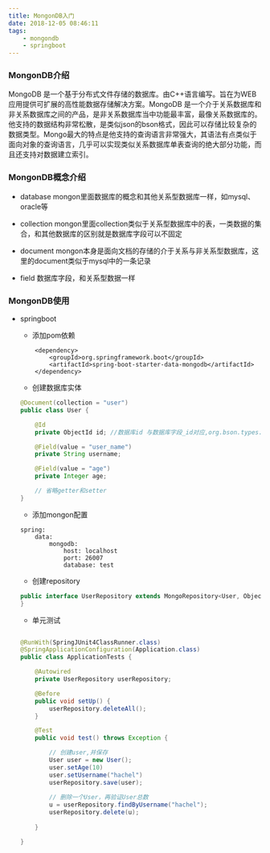 ```yaml
---
title: MongonDB入门
date: 2018-12-05 08:46:11
tags:
    - mongondb
    - springboot
---
```


### MongonDB介绍
MongoDB 是一个基于分布式文件存储的数据库。由C++语言编写。旨在为WEB应用提供可扩展的高性能数据存储解决方案。MongoDB 是一个介于关系数据库和非关系数据库之间的产品，是非关系数据库当中功能最丰富，最像关系数据库的。他支持的数据结构非常松散，是类似json的bson格式，因此可以存储比较复杂的数据类型。Mongo最大的特点是他支持的查询语言非常强大，其语法有点类似于面向对象的查询语言，几乎可以实现类似关系数据库单表查询的绝大部分功能，而且还支持对数据建立索引。

### MongonDB概念介绍

+ database mongon里面数据库的概念和其他关系型数据库一样，如mysql、oracle等

+ collection mongon里面collection类似于关系型数据库中的表，一类数据的集合，和其他数据库的区别就是数据库字段可以不固定

+ document mongon本身是面向文档的存储的介于关系与非关系型数据库，这里的document类似于mysql中的一条记录

+ field 数据库字段，和关系型数据一样

### MongonDB使用

+ springboot

    * 添加pom依赖
    ```
        <dependency>
            <groupId>org.springframework.boot</groupId>
            <artifactId>spring-boot-starter-data-mongodb</artifactId>
        </dependency>
    ```

    * 创建数据库实体
    ``` java
    @Document(collection = "user")    
    public class User {

        @Id
        private ObjectId id; //数据库id 与数据库字段_id对应,org.bson.types.ObjectId

        @Field(value = "user_name")
        private String username;

        @Field(value = "age")
        private Integer age;

        // 省略getter和setter
   }
    ```
    * 添加mongon配置
    ```
    spring:
        data:
            mongodb:
                host: localhost
                port: 26007
                database: test 
    ```

    * 创建repository
    ``` java
    public interface UserRepository extends MongoRepository<User, ObjectId>{
    }
    ```
    * 单元测试
    ``` java 

    @RunWith(SpringJUnit4ClassRunner.class)
    @SpringApplicationConfiguration(Application.class)
    public class ApplicationTests {

        @Autowired
        private UserRepository userRepository;

        @Before
        public void setUp() {
            userRepository.deleteAll();
        }

        @Test
        public void test() throws Exception {

            // 创建user,并保存
            User user = new User();
            user.setAge(10)
            user.setUsername("hachel")
            userRepository.save(user);
          
            // 删除一个User，再验证User总数
            u = userRepository.findByUsername("hachel");
            userRepository.delete(u);
        
        }

    }
    ```
